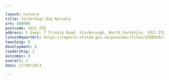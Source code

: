 ```yaml
---

layout: nursery
title: Jitterbugs Day Nursery
urn: 400096
postcode: YO11 2TD
address: 5 &amp; 7 Trinity Road, Scarborough, North Yorkshire, YO11 2TD
latestReportUrl: https://reports.ofsted.gov.uk/provider/files/2280929/urn/400096.pdf
teaching: 0
development: 0
leadership: 1
outcomes: 0
overall: 1
date: 17/09/2013

---
```

